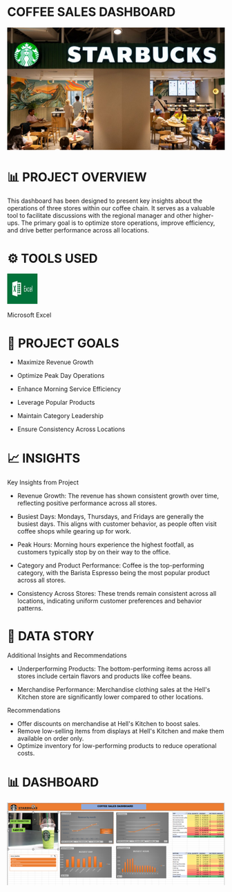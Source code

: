 # COFFEE SALES DASHBOARD
![](starbuck.jpg)



# 📊 PROJECT OVERVIEW

This dashboard has been designed to present key insights about the operations of three stores within our coffee chain. It serves as a valuable tool to facilitate discussions with the regional manager and other higher-ups. The primary goal is to optimize store operations, improve efficiency, and drive better performance across all locations.

# ⚙ TOOLS USED
[<img src="excel.png" alt="Excel Logo" width="70" height="70">](excel.png) &nbsp;

 Microsoft Excel

# 🚀 PROJECT GOALS
- Maximize Revenue Growth

- Optimize Peak Day Operations

- Enhance Morning Service Efficiency

- Leverage Popular Products

- Maintain Category Leadership

- Ensure Consistency Across Locations

# 📈 INSIGHTS
Key Insights from Project

- Revenue Growth: The revenue has shown consistent growth over time, reflecting positive performance across all stores.

- Busiest Days: Mondays, Thursdays, and Fridays are generally the busiest days. This aligns with customer behavior, as people often visit coffee shops while gearing up for 
  work.

- Peak Hours: Morning hours experience the highest footfall, as customers typically stop by on their way to the office.

- Category and Product Performance: Coffee is the top-performing category, with the Barista Espresso being the most popular product across all stores.

- Consistency Across Stores: These trends remain consistent across all locations, indicating uniform customer preferences and behavior patterns.

# 🧠 DATA STORY

Additional Insights and Recommendations

- Underperforming Products: The bottom-performing items across all stores include certain flavors and products like coffee beans.

- Merchandise Performance: Merchandise clothing sales at the Hell's Kitchen store are significantly lower compared to other locations.
  
Recommendations
- Offer discounts on merchandise at Hell's Kitchen to boost sales.
- Remove low-selling items from displays at Hell's Kitchen and make them available on order only.
- Optimize inventory for low-performing products to reduce operational costs.

# 📊 DASHBOARD
![](coffesalesdah.png)
